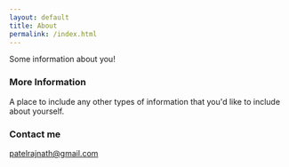```yaml
---
layout: default
title: About
permalink: /index.html
---
```


Some information about you!

### More Information

A place to include any other types of information that you'd like to include about yourself.

### Contact me

[patelrajnath@gmail.com](mailto:patelrajnath@gmail.com)